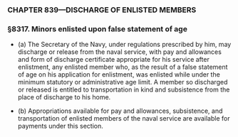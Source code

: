 ### **CHAPTER 839—DISCHARGE OF ENLISTED MEMBERS**

### §8317. Minors enlisted upon false statement of age
* (a) The Secretary of the Navy, under regulations prescribed by him, may discharge or release from the naval service, with pay and allowances and form of discharge certificate appropriate for his service after enlistment, any enlisted member who, as the result of a false statement of age on his application for enlistment, was enlisted while under the minimum statutory or administrative age limit. A member so discharged or released is entitled to transportation in kind and subsistence from the place of discharge to his home.

* (b) Appropriations available for pay and allowances, subsistence, and transportation of enlisted members of the naval service are available for payments under this section.